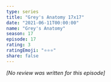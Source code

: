 ```yaml
---
type: series
title: "Grey's Anatomy 17x17"
date: "2021-06-11T00:00:00"
name: "Grey's Anatomy"
season: 17
episode: 17
rating: 3
ratingEmoji: "⭐️⭐️⭐️"
share: false
---
```


_[No review was written for this episode]_
